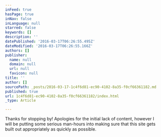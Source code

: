 ```yaml
---
inFeed: true
hasPage: true
inNav: false
inLanguage: null
starred: false
keywords: []
description: ''
datePublished: '2016-03-17T06:26:55.495Z'
dateModified: '2016-03-17T06:26:55.166Z'
authors: []
publisher:
  name: null
  domain: null
  url: null
  favicon: null
title: ''
author: []
sourcePath: _posts/2016-03-17-1c4f6d81-ec90-4102-8a35-f0cf66361182.md
published: true
url: 1c4f6d81-ec90-4102-8a35-f0cf66361182/index.html
_type: Article

---
```

Thanks for stopping by! Apologies for the initial lack of content, however I will be putting some serious man-hours into making sure that this site gets built out appropriately as quickly as possible.